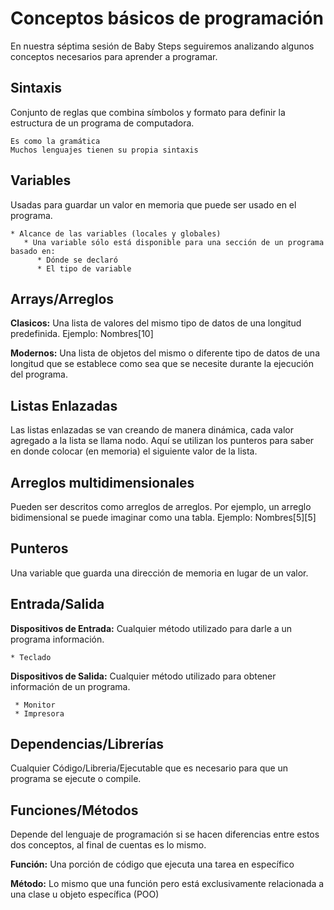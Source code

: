 Conceptos básicos de programación
==

En nuestra séptima sesión de Baby Steps seguiremos analizando algunos conceptos necesarios para aprender a programar.

Sintaxis
--

Conjunto de reglas que combina símbolos y formato para definir la estructura de un programa de computadora.

    Es como la gramática
    Muchos lenguajes tienen su propia sintaxis

Variables
--

Usadas para guardar un valor en memoria que puede ser usado en el programa.

    * Alcance de las variables (locales y globales)
       * Una variable sólo está disponible para una sección de un programa basado en:
          * Dónde se declaró
          * El tipo de variable

Arrays/Arreglos
--

**Clasicos:** Una lista de valores del mismo tipo de datos de una longitud predefinida. Ejemplo: Nombres[10]

**Modernos:** Una lista de objetos del mismo o diferente tipo de datos de una longitud que se establece como sea que se necesite durante la ejecución del programa.

Listas Enlazadas
--

Las listas enlazadas se van creando de manera dinámica, cada valor agregado a la lista se llama nodo. Aquí se utilizan los punteros para saber en donde colocar (en memoria) el siguiente valor de la lista.


Arreglos multidimensionales
--

Pueden ser descritos como arreglos de arreglos. Por ejemplo, un arreglo bidimensional se puede imaginar como una tabla. Ejemplo: Nombres[5][5]


Punteros
--

Una variable que guarda una dirección de memoria en lugar de un valor.


Entrada/Salida
--

**Dispositivos de Entrada:** Cualquier método utilizado para darle a un programa información.

    * Teclado

**Dispositivos de Salida:** Cualquier método utilizado para obtener información de un programa.

     * Monitor
     * Impresora


Dependencias/Librerías
--

Cualquier Código/Libreria/Ejecutable que es necesario para que un programa se ejecute o compile.


Funciones/Métodos
--

Depende del lenguaje de programación si se hacen diferencias entre estos dos conceptos, al final de cuentas es lo mismo.

**Función:** Una porción de código que ejecuta una tarea en específico

**Método:** Lo mismo que una función pero está exclusivamente relacionada a una clase u objeto específica (POO)